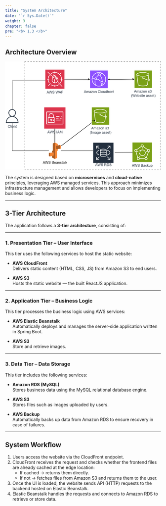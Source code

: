 ```yaml
---
title: "System Architecture"
date: "`r Sys.Date()`"
weight: 3
chapter: false
pre: "<b> 1.3 </b>"
---
```


## Architecture Overview

![alt text](workshop-architect.png)

The system is designed based on **microservices** and **cloud-native** principles, leveraging AWS managed services. This approach minimizes infrastructure management and allows developers to focus on implementing business logic.

---

## 3-Tier Architecture

The application follows a **3-tier architecture**, consisting of:

---

### 1. Presentation Tier – User Interface

This tier uses the following services to host the static website:

- **AWS CloudFront**  
  Delivers static content (HTML, CSS, JS) from Amazon S3 to end users.

- **AWS S3**  
  Hosts the static website — the built ReactJS application.

---

### 2. Application Tier – Business Logic

This tier processes the business logic using AWS services:

- **AWS Elastic Beanstalk**  
  Automatically deploys and manages the server-side application written in Spring Boot.

- **AWS S3**  
  Store and retrieve images.

---

### 3. Data Tier – Data Storage

This tier includes the following services:

- **Amazon RDS (MySQL)**  
  Stores business data using the MySQL relational database engine.

- **AWS S3**  
  Stores files such as images uploaded by users.

- **AWS Backup**  
  Automatically backs up data from Amazon RDS to ensure recovery in case of failures.

---

## System Workflow

1. Users access the website via the CloudFront endpoint.
2. CloudFront receives the request and checks whether the frontend files are already cached at the edge location:
   - If cached → returns them directly.
   - If not → fetches files from Amazon S3 and returns them to the user.
3. Once the UI is loaded, the website sends API (HTTP) requests to the backend hosted on Elastic Beanstalk.
4. Elastic Beanstalk handles the requests and connects to Amazon RDS to retrieve or store data.
